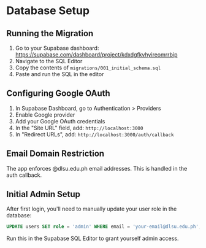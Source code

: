 # Database Setup

## Running the Migration

1. Go to your Supabase dashboard: https://supabase.com/dashboard/project/kdxdgfkvhyireomrrbip
2. Navigate to the SQL Editor
3. Copy the contents of `migrations/001_initial_schema.sql`
4. Paste and run the SQL in the editor

## Configuring Google OAuth

1. In Supabase Dashboard, go to Authentication > Providers
2. Enable Google provider
3. Add your Google OAuth credentials
4. In the "Site URL" field, add: `http://localhost:3000`
5. In "Redirect URLs", add: `http://localhost:3000/auth/callback`

## Email Domain Restriction

The app enforces @dlsu.edu.ph email addresses. This is handled in the auth callback.

## Initial Admin Setup

After first login, you'll need to manually update your user role in the database:

```sql
UPDATE users SET role = 'admin' WHERE email = 'your-email@dlsu.edu.ph';
```

Run this in the Supabase SQL Editor to grant yourself admin access.

